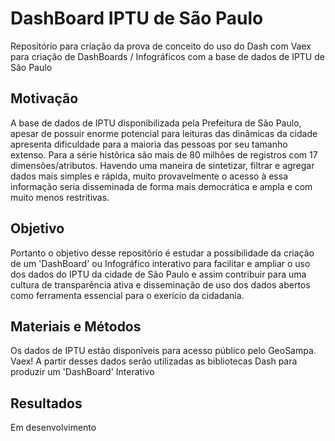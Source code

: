 # DashBoard IPTU de São Paulo

Repositório para criação da prova de conceito do uso do Dash com Vaex para criação de DashBoards / Infográficos com a base de dados de IPTU de São Paulo

## Motivação

A base de dados de IPTU disponibilizada pela Prefeitura de São Paulo, apesar de possuir enorme potencial para leituras das dinâmicas da cidade apresenta dificuldade para a maioria das pessoas por seu tamanho extenso. Para a série histõrica são mais de 80 milhões de registros com 17 dimensões/atributos. Havendo uma maneira de sintetizar, filtrar e agregar dados mais simples e rápida, muito provavelmente o acesso à essa informação seria disseminada de forma mais democrática e ampla e com muito menos restritivas.

## Objetivo

Portanto o objetivo desse repositõrio é estudar a possibilidade da criação de um 'DashBoard' ou Infográfico interativo para facilitar e ampliar o uso dos dados do IPTU da cidade de São Paulo e assim contribuir para uma cultura de transparência ativa e disseminação de uso dos dados abertos como ferramenta essencial para o exerício da cidadania.

## Materiais e Métodos

Os dados de IPTU estão disponĩveis para acesso público pelo GeoSampa. Vaex!
A partir desses dados serão utilizadas as bibliotecas Dash para produzir um 'DashBoard' Interativo

## Resultados

Em desenvolvimento

